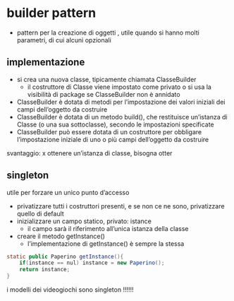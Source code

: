 # builder pattern
- pattern per la creazione di oggetti , utile quando si hanno molti parametri, di cui alcuni opzionali
## implementazione
- si crea una nuova classe, tipicamente chiamata ClasseBuilder
	- il costruttore di Classe viene impostato come privato o si usa la visibilità di package se ClasseBuilder non è annidato
- ClasseBuilder è dotata di metodi per l’impostazione dei valori iniziali dei campi dell’oggetto da costruire
- ClasseBuilder è dotata di un metodo build(), che restituisce un’istanza di Classe (o una sua sottoclasse), secondo le impostazioni specificate
- ClasseBuilder può essere dotata di un costruttore per obbligare l’impostazione iniziale di uno o più campi dell’oggetto da costruire

svantaggio: x ottenere un’istanza di classe, bisogna otter


## singleton
utile per forzare un unico punto d’accesso

- privatizzare tutti i costruttori presenti, e se non ce ne sono, privatizzare quello di default
- inizializzare un campo statico, privato: istance
	- il campo sarà il riferimento all’unica istanza della classe
- creare il metodo getInstance()
	- l’implementazione di getInstance() è sempre la stessa
```java
static public Paperino getInstance(){
	if(instance == nul) instance = new Paperino();
	return instance;
}
```

i modelli dei videogiochi sono singleton !!!!!!